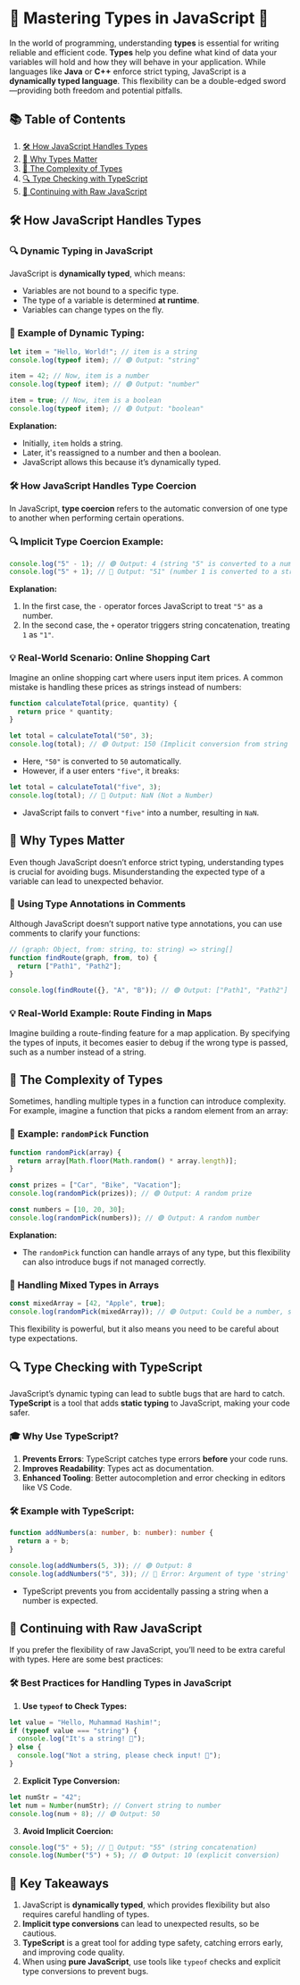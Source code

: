 # 🎯 Mastering Types in JavaScript 🧩

In the world of programming, understanding **types** is essential for writing reliable and efficient code. **Types** help you define what kind of data your variables will hold and how they will behave in your application. While languages like **Java** or **C++** enforce strict typing, JavaScript is a **dynamically typed language**. This flexibility can be a double-edged sword—providing both freedom and potential pitfalls.


## 📚 **Table of Contents**
1. [🛠️ How JavaScript Handles Types](#how-javascript-handles-types)
2. [💬 Why Types Matter](#why-types-matter)
3. [🧠 The Complexity of Types](#the-complexity-of-types)
4. [🔍 Type Checking with TypeScript](#type-checking-with-typescript)
5. [🚧 Continuing with Raw JavaScript](#continuing-with-raw-javascript)


## 🛠️ **How JavaScript Handles Types**

### 🔍 **Dynamic Typing in JavaScript**

JavaScript is **dynamically typed**, which means:
- Variables are not bound to a specific type.
- The type of a variable is determined **at runtime**.
- Variables can change types on the fly.

### 🔧 **Example of Dynamic Typing:**

```javascript
let item = "Hello, World!"; // item is a string
console.log(typeof item); // 🟢 Output: "string"

item = 42; // Now, item is a number
console.log(typeof item); // 🟢 Output: "number"

item = true; // Now, item is a boolean
console.log(typeof item); // 🟢 Output: "boolean"
```

**Explanation:**
- Initially, `item` holds a string.
- Later, it's reassigned to a number and then a boolean.
- JavaScript allows this because it’s dynamically typed.


### 🛠️ **How JavaScript Handles Type Coercion**

In JavaScript, **type coercion** refers to the automatic conversion of one type to another when performing certain operations.

### 🔍 **Implicit Type Coercion Example:**

```javascript
console.log("5" - 1); // 🟢 Output: 4 (string "5" is converted to a number)
console.log("5" + 1); // 🔴 Output: "51" (number 1 is converted to a string)
```

**Explanation:**
1. In the first case, the `-` operator forces JavaScript to treat `"5"` as a number.
2. In the second case, the `+` operator triggers string concatenation, treating `1` as `"1"`.

### 💡 **Real-World Scenario: Online Shopping Cart**

Imagine an online shopping cart where users input item prices. A common mistake is handling these prices as strings instead of numbers:

```javascript
function calculateTotal(price, quantity) {
  return price * quantity;
}

let total = calculateTotal("50", 3);
console.log(total); // 🟢 Output: 150 (Implicit conversion from string to number)
```

- Here, `"50"` is converted to `50` automatically.
- However, if a user enters `"five"`, it breaks:

```javascript
let total = calculateTotal("five", 3);
console.log(total); // 🔴 Output: NaN (Not a Number)
```

- JavaScript fails to convert `"five"` into a number, resulting in `NaN`.


## 💬 **Why Types Matter**

Even though JavaScript doesn’t enforce strict typing, understanding types is crucial for avoiding bugs. Misunderstanding the expected type of a variable can lead to unexpected behavior.

### 📝 **Using Type Annotations in Comments**

Although JavaScript doesn’t support native type annotations, you can use comments to clarify your functions:

```javascript
// (graph: Object, from: string, to: string) => string[]
function findRoute(graph, from, to) {
  return ["Path1", "Path2"];
}

console.log(findRoute({}, "A", "B")); // 🟢 Output: ["Path1", "Path2"]
```

### 💡 **Real-World Example: Route Finding in Maps**

Imagine building a route-finding feature for a map application. By specifying the types of inputs, it becomes easier to debug if the wrong type is passed, such as a number instead of a string.


## 🧠 **The Complexity of Types**

Sometimes, handling multiple types in a function can introduce complexity. For example, imagine a function that picks a random element from an array:

### 🎲 **Example: `randomPick` Function**

```javascript
function randomPick(array) {
  return array[Math.floor(Math.random() * array.length)];
}

const prizes = ["Car", "Bike", "Vacation"];
console.log(randomPick(prizes)); // 🟢 Output: A random prize

const numbers = [10, 20, 30];
console.log(randomPick(numbers)); // 🟢 Output: A random number
```

**Explanation:**
- The `randomPick` function can handle arrays of any type, but this flexibility can also introduce bugs if not managed correctly.

### 🔄 **Handling Mixed Types in Arrays**

```javascript
const mixedArray = [42, "Apple", true];
console.log(randomPick(mixedArray)); // 🟢 Output: Could be a number, string, or boolean
```

This flexibility is powerful, but it also means you need to be careful about type expectations.


## 🔍 **Type Checking with TypeScript**

JavaScript’s dynamic typing can lead to subtle bugs that are hard to catch. **TypeScript** is a tool that adds **static typing** to JavaScript, making your code safer.

### 🎓 **Why Use TypeScript?**

1. **Prevents Errors**: TypeScript catches type errors **before** your code runs.
2. **Improves Readability**: Types act as documentation.
3. **Enhanced Tooling**: Better autocompletion and error checking in editors like VS Code.

### 🛠️ **Example with TypeScript:**

```typescript
function addNumbers(a: number, b: number): number {
  return a + b;
}

console.log(addNumbers(5, 3)); // 🟢 Output: 8
console.log(addNumbers("5", 3)); // 🚫 Error: Argument of type 'string' is not assignable to type 'number'
```

- TypeScript prevents you from accidentally passing a string when a number is expected.


## 🚧 **Continuing with Raw JavaScript**

If you prefer the flexibility of raw JavaScript, you’ll need to be extra careful with types. Here are some best practices:

### 🛠️ **Best Practices for Handling Types in JavaScript**

1. **Use `typeof` to Check Types:**

```javascript
let value = "Hello, Muhammad Hashim!";
if (typeof value === "string") {
  console.log("It's a string! 🎉");
} else {
  console.log("Not a string, please check input! 🚫");
}
```

2. **Explicit Type Conversion:**

```javascript
let numStr = "42";
let num = Number(numStr); // Convert string to number
console.log(num + 8); // 🟢 Output: 50
```

3. **Avoid Implicit Coercion:**

```javascript
console.log("5" + 5); // 🔴 Output: "55" (string concatenation)
console.log(Number("5") + 5); // 🟢 Output: 10 (explicit conversion)
```


## 🎉 **Key Takeaways**

1. JavaScript is **dynamically typed**, which provides flexibility but also requires careful handling of types.
2. **Implicit type conversions** can lead to unexpected results, so be cautious.
3. **TypeScript** is a great tool for adding type safety, catching errors early, and improving code quality.
4. When using **pure JavaScript**, use tools like `typeof` checks and explicit type conversions to prevent bugs.

